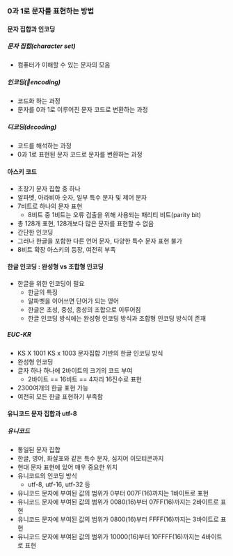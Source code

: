 ### 0과 1로 문자를 표현하는 방법

#### 문자 집합과 인코딩

##### 문자 집합(character set)
- 컴퓨터가 이해할 수 있는 문자의 모음
##### 인코딩(encoding)
- 코드화 하는 과정
- 문자를 0과 1로 이루어진 문자 코드로 변환하는 과정
##### 디코딩(decoding)
- 코드를 해석하는 과정
- 0과 1로 표현된 문자 코드로 문자를 변환하는 과정

#### 아스키 코드
- 초창기 문자 집합 중 하나
- 알파벳, 아라비아 숫자, 일부 특수 문자 및 제어 문자
- 7비트로 하나의 문자 표현
  - 8비트 중 1비트는 오류 검출을 위해 사용되는 패리티 비트(parity bit)
- 총 128개 표현, 128개보다 많은 문자를 표현할 수 없음
- 간단한 인코딩
- 그러나 한글을 포함한 다른 언어 문자, 다양한 특수 문자 표현 불가
- 8비트 확장 아스키의 등장, 여전히 부족

#### 한글 인코딩 : 완성형 vs 조합형 인코딩
- 한글을 위한 인코딩이 필요
  - 한글의 특징
  - 알파벳을 이어쓰면 단어가 되는 영어
  - 한글은 초성, 중성, 종성의 조합으로 이루어짐
  - 한글 인코딩 방식에는 완성형 인코딩 방식과 조합형 인코딩 방식이 존재
##### EUC-KR
- KS X 1001 KS x 1003 문자집합 기반의 한글 인코딩 방식
- 완성형 인코딩
- 글자 하나 하나에 2바이트의 크기의 코드 부여
  - 2바이트 == 16비트 == 4자리 16진수로 표현
- 2300여개의 한글 표현 가능
- 여전히 모든 한글 표현하기 부족함

#### 유니코드 문자 집합과 utf-8
##### 유니코드
- 통일된 문자 집합
- 한글, 영어, 화살표와 같은 특수 문자, 심지어 이모티콘까지
- 현대 문자 표현에 있어 매우 중요한 위치
- 유니코드의 인코딩 방식
  - utf-8, utf-16, utf-32 등
- 유니코드 문자에 부여된 값의 범위가 0부터 007F(16)까지는 1바이트로 표현
- 유니코드 문자에 부여된 값의 범위가 0080(16)부터 07FF(16)까지는 2바이트로 표현
- 유니코드 문자에 부여된 값의 범위가 0800(16)부터 FFFF(16)까지는 3바이트로 표현
- 유니코드 문자에 부여된 값의 범위가 10000(16)부터 10FFFF(16)까지는 4바이트로 표현
